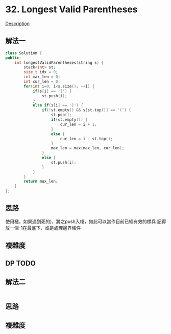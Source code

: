 # 32. Longest Valid Parentheses 

[Description](https://leetcode.com/problems/longest-valid-parentheses/description/)

## 解法一
```C++
class Solution {
public:
    int longestValidParentheses(string s) {
        stack<int> st;
        size_t idx = 0;
        int max_len = 0;
        int cur_len = 0;
        for(int i=0; i<s.size(); ++i) {
            if(s[i] == '(') {
                st.push(i);
            }
            else if(s[i] == ')') {
                if(!st.empty() && s[st.top()] == '(') {
                    st.pop();
                    if(st.empty()) {
                        cur_len = i + 1;
                    }
                    else {
                        cur_len = i - st.top();
                    }
                    max_len = max(max_len, cur_len);
                }
                else {
                    st.push(i);
                }
            }
        }
        return max_len;
    }
};
```

## 思路
使用棧，如果遇到死的)，將之push入棧，如此可以當作目前已經有效的標兵
記得放一個-1在最底下，或是處理邊界條件

## 複雜度

## DP TODO
## 解法二
```C++
```
## 思路

## 複雜度